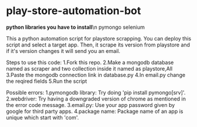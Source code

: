 # play-store-automation-bot

**python libraries you have to install**\n
pymongo
selenium

This a python automation script for playstore scrapping. You can deploy this script and select a target app. Then, it scrape its version from playstore and if it's version changes it will send you an email.

Steps to use this code:
1.Fork this repo.
2.Make a mongodb database named as scraper and two collection inside it named as playstore,All
3.Paste the mongodb connection link in database.py
4.In email.py change the reqired fields
5.Run the script

Possible errors:
1.pymongodb library: Try doing 'pip install pymongo[srv]'.
2.webdriver: Try having a downgraded version of chrome as mentioned in the error code message.
3.email.py: Use your app password given by google for third party apps.
4.package name: Package name of an app is unique which start with 'com'.
